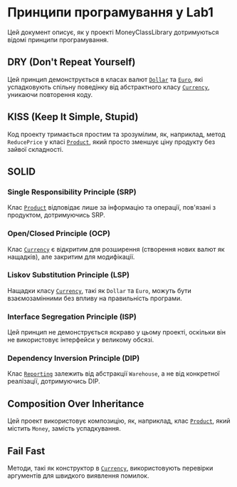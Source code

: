 # Принципи програмування у Lab1

Цей документ описує, як у проекті MoneyClassLibrary дотримуються відомі принципи програмування.

## DRY (Don't Repeat Yourself)

Цей принцип демонструється в класах валют [`Dollar`](./MoneyClassLibrary/Dollar.cs) та [`Euro`](./MoneyClassLibrary/Euro.cs), які успадковують спільну поведінку від абстрактного класу [`Currency`](./MoneyClassLibrary/Currency.cs), уникаючи повторення коду.

## KISS (Keep It Simple, Stupid)

Код проекту тримається простим та зрозумілим, як, наприклад, метод `ReducePrice` у класі [`Product`](./MoneyClassLibrary/Product.cs), який просто зменшує ціну продукту без зайвої складності.

## SOLID

### Single Responsibility Principle (SRP)

Клас [`Product`](./MoneyClassLibrary/Product.cs) відповідає лише за інформацію та операції, пов'язані з продуктом, дотримуючись SRP.

### Open/Closed Principle (OCP)

Клас [`Currency`](./MoneyClassLibrary/Currency.cs) є відкритим для розширення (створення нових валют як нащадків), але закритим для модифікації.

### Liskov Substitution Principle (LSP)

Нащадки класу [`Currency`](./MoneyClassLibrary/Currency.cs), такі як `Dollar` та `Euro`, можуть бути взаємозамінними без впливу на правильність програми.

### Interface Segregation Principle (ISP)

Цей принцип не демонструється яскраво у цьому проекті, оскільки він не використовує інтерфейси у великому обсязі.

### Dependency Inversion Principle (DIP)

Клас [`Reporting`](./MoneyClassLibrary/Reporting.cs) залежить від абстракції `Warehouse`, а не від конкретної реалізації, дотримуючись DIP.

## Composition Over Inheritance

Цей проект використовує композицію, як, наприклад, клас [`Product`](./MoneyClassLibrary/Product.cs), який містить `Money`, замість успадкування.


## Fail Fast

Методи, такі як конструктор в [`Currency`](./MoneyClassLibrary/Currency.cs), використовують перевірки аргументів для швидкого виявлення помилок.

